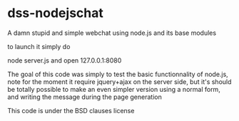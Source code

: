 dss-nodejschat
==============

A damn stupid and simple webchat using node.js and its base modules

to launch it simply do

node  server.js  and open 127.0.0.1:8080

The goal of this code was simply to test the basic functionnality of node.js, note for the moment it require jquery+ajax on the server side, but it's should be totally possible to make an even simpler version using a normal form, and writing the message during the page generation

This code is under the BSD clauses license 
